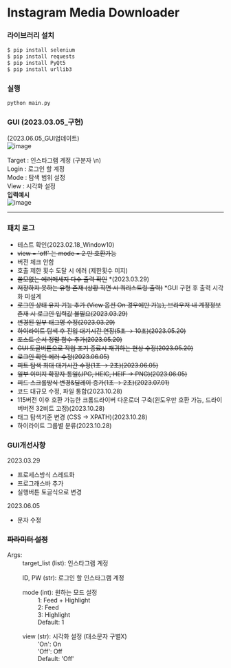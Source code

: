 # Instagram Media Downloader

### 라이브러리 설치
```c
$ pip install selenium
$ pip install requests
$ pip install PyQt5
$ pip install urllib3
```

### 실행
```c
python main.py
```
### GUI (2023.03.05_구현)
(2023.06.05_GUI업데이트)  
![image](https://github.com/HHYUNHH/instagram/assets/112064615/af4e1b55-7939-4086-b875-d818f8d4578d)

Target : 인스타그램 계정 (구분자 \n)  
Login : 로그인 할 계정  
Mode : 탐색 범위 설정  
View : 시각화 설정  
**입력예시**  
![image](https://github.com/HHYUNHH/instagram/assets/112064615/bc8f5c54-bea6-45fa-a4dd-82a261c1a089)

---
### 패치 로그

+ 테스트 확인(2023.02.18_Window10)
+ ~~view = 'off' 는 mode = 2 만 호환가능~~
+ 버전 체크 안함
+ 호출 제한 횟수 도달 시 에러 (제한횟수 미지)
+ ~~쓸모없는 에러메세지 다수 출력 확인~~ *(2023.03.29)
+ ~~저장하지 못하는 유형 존재 (상황 직면 시 쿼리스트링 출력)~~ *GUI 구현 후 출력 시각화 미설계
+ ~~로그인 상태 유지 기능 추가 (View 옵션 On 경우에만 가능), 브라우저 내 계정정보 존재 시 로그인 입력값 불필요(2023.03.29)~~
+ ~~변경된 일부 태그명 수정(2023.03.29)~~
+ ~~하이라이트 탐색 후 진입 대기시간 연장(5초 → 10초)(2023.05.20)~~
+ ~~포스트 순서 정렬 함수 추가(2023.05.20)~~
+ ~~GUI 토글버튼으로 작업 조기 종료시 재귀하는 현상 수정(2023.05.20)~~
+ ~~로그인 확인 에러 수정(2023.06.05)~~
+ ~~피트 탐색 최대 대기시간 수정(1초 → 2초)(2023.06.05)~~
+ ~~일부 이미지 확장자 통일(JPG, HEIC, HEIF → PNG)(2023.06.05)~~
+ ~~피드 스크롤방식 변경&딜레이 증가(1초 → 2초)(2023.07.01)~~
+ 코드 대규모 수정, 파일 통합(2023.10.28)
+ 115버전 이후 호환 가능한 크롬드라이버 다운로더 구축(윈도우만 호환 가능, 드라이버버전 32비트 고정)(2023.10.28)
+ 태그 탐색기준 변경 (CSS → XPATH)(2023.10.28)
+ 하이라이트 그룹별 분류(2023.10.28)


### GUI개선사항
2023.03.29
+ 프로세스방식 스레드화
+ 프로그래스바 추가
+ 실행버튼 토글식으로 변경

2023.06.05
+ 문자 수정

### ~~파라미터 설정~~  
Args:  
&nbsp;&nbsp;&nbsp;&nbsp;&nbsp;&nbsp;&nbsp;&nbsp;
target_list (list): 인스타그램 계정  

&nbsp;&nbsp;&nbsp;&nbsp;&nbsp;&nbsp;&nbsp;&nbsp;
ID, PW (str): 로그인 할 인스타그램 계정  

&nbsp;&nbsp;&nbsp;&nbsp;&nbsp;&nbsp;&nbsp;&nbsp;
mode (int): 원하는 모드 설정  
&nbsp;&nbsp;&nbsp;&nbsp;&nbsp;&nbsp;&nbsp;&nbsp;
&nbsp;&nbsp;&nbsp;&nbsp;&nbsp;&nbsp;&nbsp;&nbsp;
1: Feed + Highlight  
&nbsp;&nbsp;&nbsp;&nbsp;&nbsp;&nbsp;&nbsp;&nbsp;
&nbsp;&nbsp;&nbsp;&nbsp;&nbsp;&nbsp;&nbsp;&nbsp;
2: Feed  
&nbsp;&nbsp;&nbsp;&nbsp;&nbsp;&nbsp;&nbsp;&nbsp;
&nbsp;&nbsp;&nbsp;&nbsp;&nbsp;&nbsp;&nbsp;&nbsp;
3: Highlight  
&nbsp;&nbsp;&nbsp;&nbsp;&nbsp;&nbsp;&nbsp;&nbsp;
&nbsp;&nbsp;&nbsp;&nbsp;&nbsp;&nbsp;&nbsp;&nbsp;
Default: 1  

&nbsp;&nbsp;&nbsp;&nbsp;&nbsp;&nbsp;&nbsp;&nbsp;
view (str): 시각화 설정 (대소문자 구별X)  
&nbsp;&nbsp;&nbsp;&nbsp;&nbsp;&nbsp;&nbsp;&nbsp;
&nbsp;&nbsp;&nbsp;&nbsp;&nbsp;&nbsp;&nbsp;&nbsp;
'On': On  
&nbsp;&nbsp;&nbsp;&nbsp;&nbsp;&nbsp;&nbsp;&nbsp;
&nbsp;&nbsp;&nbsp;&nbsp;&nbsp;&nbsp;&nbsp;&nbsp;
'Off': Off  
&nbsp;&nbsp;&nbsp;&nbsp;&nbsp;&nbsp;&nbsp;&nbsp;
&nbsp;&nbsp;&nbsp;&nbsp;&nbsp;&nbsp;&nbsp;&nbsp;
Default: 'Off'  
